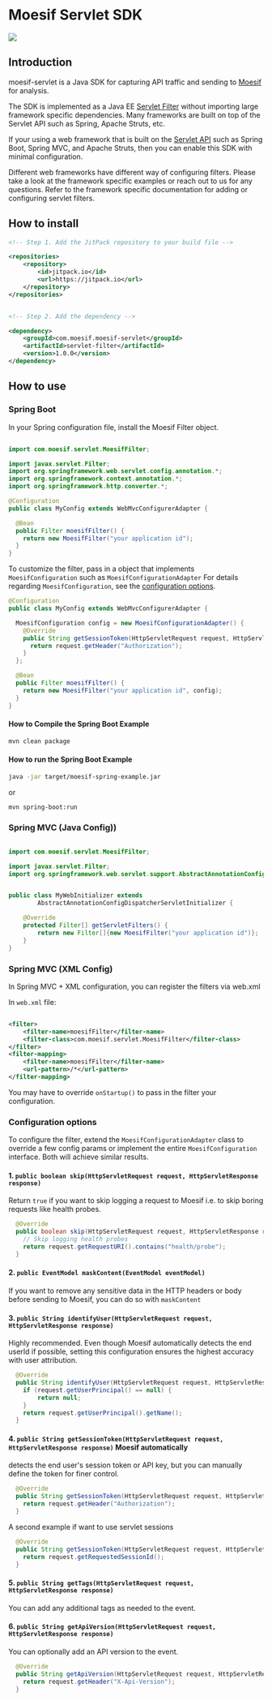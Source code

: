 # Moesif Servlet SDK

[![](https://jitpack.io/v/com.moesif/moesif-servlet.svg)](https://jitpack.io/#com.moesif/moesif-servlet)

## Introduction

moesif-servlet is a Java SDK for capturing API traffic and sending to [Moesif](https://www.moesif.com) for analysis.

The SDK is implemented as a Java EE [Servlet Filter](https://tomcat.apache.org/tomcat-5.5-doc/servletapi/javax/servlet/Filter.html)
without importing large framework specific dependencies.
Many frameworks are built on top of the Servlet API such as Spring, Apache Struts, etc.

If your using a web framework that is built on the
[Servlet API](https://tomcat.apache.org/tomcat-5.5-doc/servletapi/javax/servlet/Servlet.html)
such as Spring Boot, Spring MVC, and Apache Struts, then you can enable this SDK with minimal configuration.

Different web frameworks have different way of configuring
filters. Please take a look at the framework specific examples or reach out to us for any questions.
Refer to the framework specific documentation for adding or configuring servlet filters.

## How to install

```xml
<!-- Step 1. Add the JitPack repository to your build file -->

<repositories>
	<repository>
	    <id>jitpack.io</id>
	    <url>https://jitpack.io</url>
	</repository>
</repositories>


<!-- Step 2. Add the dependency -->

<dependency>
    <groupId>com.moesif.moesif-servlet</groupId>
    <artifactId>servlet-filter</artifactId>
    <version>1.0.0</version>
</dependency>
```

## How to use

### Spring Boot

In your Spring configuration file, install the Moesif Filter object.

```java

import com.moesif.servlet.MoesifFilter;

import javax.servlet.Filter;
import org.springframework.web.servlet.config.annotation.*;
import org.springframework.context.annotation.*;
import org.springframework.http.converter.*;

@Configuration
public class MyConfig extends WebMvcConfigurerAdapter {

  @Bean
  public Filter moesifFilter() {
    return new MoesifFilter("your application id");
  }
}
```

To customize the filter, pass in a object that implements `MoesifConfiguration` such
as `MoesifConfigurationAdapter`
For details regarding `MoesifConfiguration`, see the [configuration options](#configuration-options).

```java
@Configuration
public class MyConfig extends WebMvcConfigurerAdapter {

  MoesifConfiguration config = new MoesifConfigurationAdapter() {
    @Override
    public String getSessionToken(HttpServletRequest request, HttpServletResponse response) {
      return request.getHeader("Authorization");
    }
  };

  @Bean
  public Filter moesifFilter() {
    return new MoesifFilter("your application id", config);
  }
}
```

#### How to Compile the Spring Boot Example

```bash
mvn clean package
```
#### How to run the Spring Boot Example

```bash
java -jar target/moesif-spring-example.jar
```

or

```bash
mvn spring-boot:run
```

### Spring MVC (Java Config))

```java

import com.moesif.servlet.MoesifFilter;

import javax.servlet.Filter;
import org.springframework.web.servlet.support.AbstractAnnotationConfigDispatcherServletInitializer;


public class MyWebInitializer extends
		AbstractAnnotationConfigDispatcherServletInitializer {

	@Override
	protected Filter[] getServletFilters() {
		return new Filter[]{new MoesifFilter("your application id")};
	}
}

```

### Spring MVC (XML Config)

In Spring MVC + XML configuration, you can register the filters via web.xml

In `web.xml` file:

```xml

<filter>
    <filter-name>moesifFilter</filter-name>
 	<filter-class>com.moesif.servlet.MoesifFilter</filter-class>
</filter>
<filter-mapping>
 	<filter-name>moesifFilter</filter-name>
 	<url-pattern>/*</url-pattern>
</filter-mapping>

```
You may have to override `onStartup()` to pass in the filter your configuration.

### Configuration options

To configure the filter, extend the `MoesifConfigurationAdapter` class to override a few config params or implement the entire
`MoesifConfiguration` interface.
Both will achieve similar results.


#### 1. `public boolean skip(HttpServletRequest request, HttpServletResponse response)`
Return `true` if you want to skip logging a
request to Moesif i.e. to skip boring requests like health probes.

```java
  @Override
  public boolean skip(HttpServletRequest request, HttpServletResponse response) {
    // Skip logging health probes
    return request.getRequestURI().contains("health/probe");
  }
```

#### 2. `public EventModel maskContent(EventModel eventModel)`
If you want to remove any sensitive data in the HTTP headers or body before sending to Moesif, you can do so with `maskContent`

#### 3. `public String identifyUser(HttpServletRequest request, HttpServletResponse response)`
Highly recommended. Even though Moesif automatically detects the end userId if possible, setting this configuration
ensures the highest accuracy with user attribution.

```java
  @Override
  public String identifyUser(HttpServletRequest request, HttpServletResponse response) {
    if (request.getUserPrincipal() == null) {
        return null;
    }
    return request.getUserPrincipal().getName();
  }
```

#### 4. `public String getSessionToken(HttpServletRequest request, HttpServletResponse response)` Moesif automatically
detects the end user's session token or API key, but you can manually define the token for finer control.

```java
  @Override
  public String getSessionToken(HttpServletRequest request, HttpServletResponse response) {
    return request.getHeader("Authorization");
  }
```

A second example if want to use servlet sessions
```java
  @Override
  public String getSessionToken(HttpServletRequest request, HttpServletResponse response) {
    return request.getRequestedSessionId();
  }
```

#### 5. `public String getTags(HttpServletRequest request, HttpServletResponse response)`
You can add any additional tags as needed
to the event.

#### 6. `public String getApiVersion(HttpServletRequest request, HttpServletResponse response)`
You can optionally add an API version
to the event.

```java
  @Override
  public String getApiVersion(HttpServletRequest request, HttpServletResponse response) {
    return request.getHeader("X-Api-Version");
  }
```
